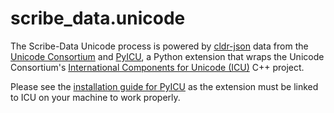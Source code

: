 # scribe_data.unicode

The Scribe-Data Unicode process is powered by [cldr-json](https://github.com/unicode-org/cldr-json) data from the [Unicode Consortium](https://home.unicode.org/) and [PyICU](https://gitlab.pyicu.org/main/pyicu), a Python extension that wraps the Unicode Consortium's [International Components for Unicode (ICU)](https://github.com/unicode-org/icu) C++ project.

Please see the [installation guide for PyICU](https://gitlab.pyicu.org/main/pyicu#installing-pyicu) as the extension must be linked to ICU on your machine to work properly.
